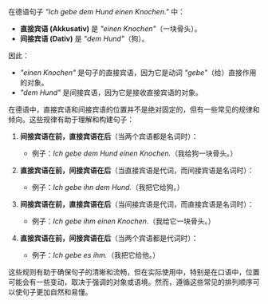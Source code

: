 在德语句子 *"Ich gebe dem Hund einen Knochen."* 中：

- **直接宾语 (Akkusativ)** 是 *"einen Knochen"*（一块骨头）。
- **间接宾语 (Dativ)** 是 *"dem Hund"*（狗）。

因此：

- *"einen Knochen"* 是句子的直接宾语，因为它是动词 *"gebe"*（给）直接作用的对象。
- *"dem Hund"* 是间接宾语，因为它是接收直接宾语的对象。

在德语中，直接宾语和间接宾语的位置并不是绝对固定的，但有一些常见的规律和倾向。这些规律有助于理解和构建句子：

1. **间接宾语在前，直接宾语在后**（当两个宾语都是名词时）：
   - 例子：*Ich gebe dem Hund einen Knochen.*（我给狗一块骨头。）

2. **直接宾语在前，间接宾语在后**（当直接宾语是代词，而间接宾语是名词时）：
   - 例子：*Ich gebe ihn dem Hund.*（我把它给狗。）

3. **间接宾语在前，直接宾语在后**（当间接宾语是代词，而直接宾语是名词时）：
   - 例子：*Ich gebe ihm einen Knochen.*（我给它一块骨头。）

4. **直接宾语在前，间接宾语在后**（当两个宾语都是代词时）：
   - 例子：*Ich gebe es ihm.*（我把它给他。）

这些规则有助于确保句子的清晰和流畅，但在实际使用中，特别是在口语中，位置可能会有一些变动，取决于强调的对象或语境。然而，遵循这些常见的排列顺序可以使句子更加自然和易懂。